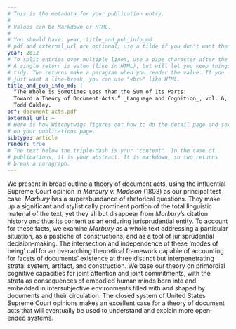 ```yaml
---
# This is the metadata for your publication entry.
#
# Values can be Markdown or HTML.
#
# You should have: year, title_and_pub_info_md
# pdf and external_url are optional; use a tilde if you don't want them.
year: 2012
# To split entries over multiple lines, use a pipe character after the key.
# A single return is eaten (like in HTML), but will let you keep things
# tidy. Two returns make a paragram when you render the value. If you 
# just want a line-break, you can use "<br>" like HTML.
title_and_pub_info_md: |
  “The Whole is Sometimes Less than the Sum of Its Parts: 
  Toward a Theory of Document Acts.” _Language and Cognition_, vol. 6, no. 1. With
  Todd Oakley.
pdf: document-acts.pdf
external_url: ~
# Here is how Witchytwigs figures out how to do the detail page and sort
# on your publications page.
subtype: article
render: true
# The text below the triple-dash is your "content". In the case of
# publications, it is your abstract. It is markdown, so two returns
# break a paragraph.
---
```

We present in broad outline a theory of document acts, using the influential Supreme Court opinion in _Marbury v. Madison_ (1803) as our principal test case. _Marbury_ has a superabundance of rhetorical questions. They make up a significant and stylistically prominent portion of the total linguistic material of the text, yet they all but disappear from _Marbury_’s citation history and thus its content as an enduring jurisprudential entity. To account for these facts, we examine _Marbury_ as a whole text addressing a particular situation, as a pastiche of constructions, and as a tool of jurisprudential decision-making. The intersection and independence of these ‘modes of being’ call for an overarching theoretical framework capable of accounting for facets of documents’ existence at three distinct but interpenetrating strata: system, artifact, and construction. We base our theory on primordial cognitive capacities for joint attention and joint commitments, with the strata as consequences of embodied human minds born into and embedded in intersubjective environments filled with and shaped by documents and their circulation. The closed system of United States Supreme Court opinions makes an excellent case for a theory of document acts that will eventually be used to understand and explain more open-ended systems.